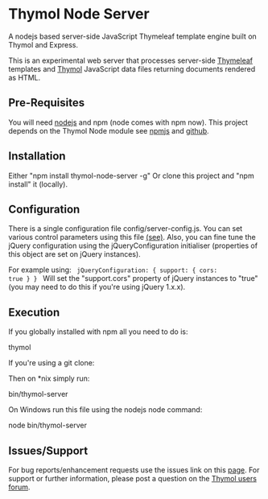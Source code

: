 Thymol Node Server
==================

A nodejs based server-side JavaScript Thymeleaf template engine built on Thymol and Express.

This is an experimental web server that processes server-side [Thymeleaf](http://www.thymeleaf.org) templates and [Thymol](http://www.thymoljs.org) JavaScript data files returning documents rendered as HTML.

Pre-Requisites
--------------

You will need [nodejs](http://nodejs.org/download/) and npm (node comes with npm now).
This project depends on the Thymol Node module see [npmjs](https://www.npmjs.com/package/thymol-node) and [github](https://github.com/thymol/thymol-node).

Installation
------------

Either "npm install thymol-node-server -g"
Or clone this project and "npm install" it (locally).

Configuration
-------------

There is a single configuration file config/server-config.js.
You can set various control parameters using this file [(see)](http://www.thymoljs.org).
Also, you can fine tune the jQuery configuration using the jQueryConfiguration initialiser (properties of this object are set on jQuery instances).

For example using:
<code>
jQueryConfiguration: {
    support: {
      cors: true
    }
}
</code>
Will set the "support.cors" property of jQuery instances to "true" (you may need to do this if you're using jQuery 1.x.x).

Execution
---------
If you globally installed with npm all you need to do is:

   thymol <path-to-template-root>

If you're using a git clone:

Then on *nix simply run:

   bin/thymol-server <path-to-template-root>

On Windows run this file using the nodejs node command:

   node bin/thymol-server <path-to-template-root>

Issues/Support
--------------

For bug reports/enhancement requests use the issues link on this [page](https://github.com/thymol/thymol-node-server/issues).
For support or further information, please post a question on the [Thymol users forum](http://forum.thymoljs.org/).
